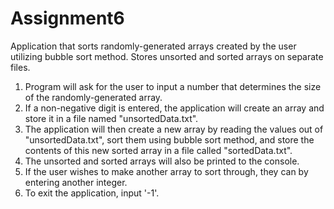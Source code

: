 # Assignment6
Application that sorts randomly-generated arrays created by the user utilizing bubble sort method. Stores unsorted and sorted arrays on separate files.

1. Program will ask for the user to input a number that determines the size of the randomly-generated array.
2. If a non-negative digit is entered, the application will create an array and store it in a file named "unsortedData.txt".
3. The application will then create a new array by reading the values out of "unsortedData.txt", sort them using bubble sort method, and store the contents of this new      sorted array in a file called "sortedData.txt".
4. The unsorted and sorted arrays will also be printed to the console.
5. If the user wishes to make another array to sort through, they can by entering another integer.
6. To exit the application, input '-1'.
